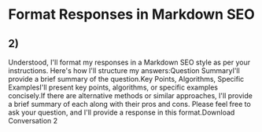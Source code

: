 # Format Responses in Markdown SEO

## 2)
Understood, I'll format my responses in a Markdown SEO style as per your instructions. Here's how I'll structure my answers:Question SummaryI'll provide a brief summary of the question.Key Points, Algorithms, Specific ExamplesI'll present key points, algorithms, or specific examples concisely.If there are alternative methods or similar approaches, I'll provide a brief summary of each along with their pros and cons. Please feel free to ask your question, and I'll provide a response in this format.Download Conversation 2